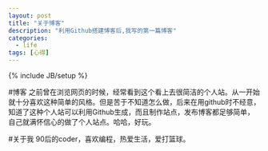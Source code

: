 ```yaml
---
layout: post
title: "关于博客"
description: "利用Github搭建博客后,我写的第一篇博客"
categories:
  - life
tags: [心得]
---
```

{% include JB/setup %}

#博客
之前曾在浏览网页的时候，经常看到这个看上去很简洁的个人站。从一开始就十分喜欢这种简单的风格。但是苦于不知道怎么做，后来在用github时不经意，知道了这种个人站可以利用Github生成，而且制作站点，发布博客都足够简单，自己就满怀信心的做了个人站点。哈哈，好玩。

#关于我
90后的coder，喜欢编程，热爱生活，爱打篮球。
